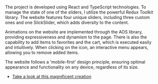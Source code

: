 The project is developed using React and TypeScript technologies. To manage the state of one of the sliders, I utilize the powerful Redux Toolkit library. The website features four unique sliders, including three custom ones and one SlickSlider, which adds diversity to the content.

Animations on the website are implemented through the AOS library, providing expressiveness and dynamism to the page. There is also the capability to add items to favorites and the cart, which is executed easily and intuitively. When clicking on the icon, an interactive menu appears, allowing you to remove added items.

The website follows a 'mobile-first' design principle, ensuring optimal appearance and functionality on any device, regardless of its size.
  
  - [Take a look at this magnificent creation](https://Vadym-Prydatok.github.io/test_work_funiro/)